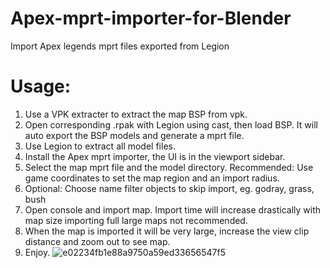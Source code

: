 # Apex-mprt-importer-for-Blender
Import Apex legends mprt files exported from Legion

# Usage:
1. Use a VPK extracter to extract the map BSP from vpk.
2. Open corresponding .rpak with Legion using cast, then load BSP. It will auto export the BSP models and generate a mprt file.
3. Use Legion to extract all model files.
4. Install the Apex mprt importer, the UI is in the viewport sidebar.
5. Select the map mprt file and the model directory. Recommended: Use game coordinates to set the map region and an import radius.
6. Optional: Choose name filter objects to skip import, eg. godray, grass, bush
7. Open console and import map. Import time will increase drastically with map size importing full large maps not recommended.
8. When the map is imported it will be very large, increase the view clip distance and zoom out to see map.
9. Enjoy.
![e02234fb1e88a9750a59ed33656547f5](https://user-images.githubusercontent.com/38115052/143941621-03ecee92-d015-4133-9c09-cf6014160c9c.png)

